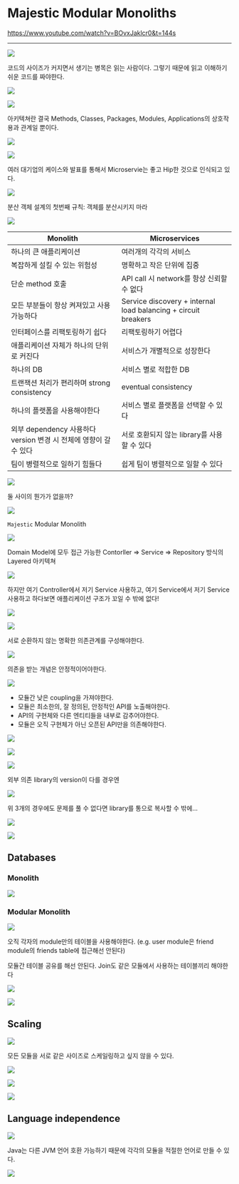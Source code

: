 # Majestic Modular Monoliths  

https://www.youtube.com/watch?v=BOvxJaklcr0&t=144s

---

![](images/modular/20200209-majestic-modular-monoliths-01.png)

코드의 사이즈가 커지면서 생기는 병목은 읽는 사람이다.
그렇기 때문에 읽고 이해하기 쉬운 코드를 짜야한다.

![](images/modular/20200209-majestic-modular-monoliths-02.png)

![](images/modular/20200209-majestic-modular-monoliths-03.png)

아키텍쳐란 결국 Methods, Classes, Packages, Modules, Applications의 상호작용과 관계일 뿐이다.

![](images/modular/20200209-majestic-modular-monoliths-04.png)

![](images/modular/20200209-majestic-modular-monoliths-05.png)

여러 대기업의 케이스와 발표를 통해서 Microservie는 좋고 Hip한 것으로 인식되고 있다.

![](images/modular/20200209-majestic-modular-monoliths-06.png)

분산 객체 설계의 첫번째 규칙: 객체를 분산시키지 마라

![](images/modular/20200209-majestic-modular-monoliths-07.png)

| Monolith | Microservices |
| - | - |
| 하나의 큰 애플리케이션 | 여러개의 각각의 서비스 |
| 복잡하게 설킬 수 있는 위험성 | 명확하고 작은 단위에 집중 |
| 단순 method 호출 | API call 시 network를 항상 신뢰할 수 없다 |
| 모든 부분들이 항상 켜져있고 사용가능하다 | Service discovery + internal load balancing + circuit breakers |
| 인터페이스를 리팩토링하기 쉽다 | 리팩토링하기 어렵다 | 
| 애플리케이션 자체가 하나의 단위로 커진다 | 서비스가 개별적으로 성장한다 |
| 하나의 DB | 서비스 별로 적합한 DB |
| 트랜잭션 처리가 편리하며 strong consistency | eventual consistency |
| 하나의 플랫폼을 사용해야한다 | 서비스 별로 플랫폼을 선택할 수 있다 |
| 외부 dependency 사용하다 version 변경 시 전체에 영향이 갈 수 있다 | 서로 호환되지 않는 library를 사용할 수 있다 |
| 팀이 병렬적으로 일하기 힘들다 | 쉽게 팀이 병렬적으로 일할 수 있다 |

![](images/modular/20200209-majestic-modular-monoliths-08.png)

둘 사이의 뭔가가 없을까?

![](images/modular/20200209-majestic-modular-monoliths-09.png)

`Majestic` Modular Monolith

![](images/modular/20200209-majestic-modular-monoliths-10.png)

Domain Model에 모두 접근 가능한
Contorller => Service => Repository 방식의 Layered 아키텍쳐

![](images/modular/20200209-majestic-modular-monoliths-11.png)

하지만 여기 Controller에서 저기 Service 사용하고, 여기 Service에서 저기 Service 사용하고 하다보면
애플리케이션 구조가 꼬일 수 밖에 없다!

![](images/modular/20200209-majestic-modular-monoliths-12.png)

![](images/modular/20200209-majestic-modular-monoliths-13.png)

서로 순환하지 않는 명확한 의존관계를 구성해야한다.

![](images/modular/20200209-majestic-modular-monoliths-14.png)

의존을 받는 개념은 안정적이어야한다.

![](images/modular/20200209-majestic-modular-monoliths-15.png)

- 모듈간 낮은 coupling을 가져야한다.
- 모듈은 최소한의, 잘 정의된, 안정적인 API를 노출해야한다.
- API의 구현체와 다른 엔티티들을 내부로 감추어야한다.
- 모듈은 오직 구현체가 아닌 오픈된 API만을 의존해야한다.

![](images/modular/20200209-majestic-modular-monoliths-16.png)

![](images/modular/20200209-majestic-modular-monoliths-17.png)

![](images/modular/20200209-majestic-modular-monoliths-18.png)

외부 의존 library의 version이 다를 경우엔

![](images/modular/20200209-majestic-modular-monoliths-19.png)

위 3개의 경우에도 문제를 풀 수 없다면 library를 통으로 복사할 수 밖에...

![](images/modular/20200209-majestic-modular-monoliths-20.png)

![](images/modular/20200209-majestic-modular-monoliths-21.png)

## Databases

### Monolith

![](images/modular/20200209-majestic-modular-monoliths-22.png)

### Modular Monolith

![](images/modular/20200209-majestic-modular-monoliths-23.png)

오직 각자의 module만의 테이블을 사용해야한다.
(e.g. user module은 friend module의 friends table에 접근해선 안된다)

모듈간 테이블 공유를 해선 안된다.
Join도 같은 모듈에서 사용하는 테이블끼리 해야한다

![](images/modular/20200209-majestic-modular-monoliths-24.png)

![](images/modular/20200209-majestic-modular-monoliths-25.png)

## Scaling

![](images/modular/20200209-majestic-modular-monoliths-26.png)

모든 모듈을 서로 같은 사이즈로 스케일링하고 싶지 않을 수 있다.

![](images/modular/20200209-majestic-modular-monoliths-27.png)

![](images/modular/20200209-majestic-modular-monoliths-28.png)

![](images/modular/20200209-majestic-modular-monoliths-29.png)

## Language independence

![](images/modular/20200209-majestic-modular-monoliths-30.png)

Java는 다른 JVM 언어 호환 가능하기 때문에
각각의 모듈을 적절한 언어로 만들 수 있다.

![](images/modular/20200209-majestic-modular-monoliths-31.png)
